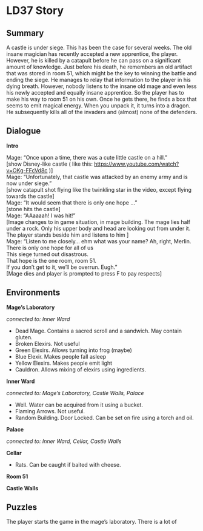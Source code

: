 LD37 Story
=========

Summary
------------

A castle is under siege. This has been the case for several weeks. The old insane magician has recently accepted a new apprentice, the player. However, he is killed by a catapult before he can pass on a significant amount of knowledge. Just before his death, he remembers an old artifact that was stored in room 51, which might be the key to winning the battle and ending the siege. He manages to relay that information to the player in his dying breath. However, nobody listens to the insane old mage and even less his newly accepted and equally insane apprentice. So the player has to make his way to room 51 on his own.
Once he gets there, he finds a box that seems to emit magical energy. When you unpack it, it turns into a dragon. He subsequently kills all of the invaders and (almost) none of the defenders.

Dialogue
--------

**Intro**

Mage: “Once upon a time, there was a cute little castle on a hill.”  
[show Disney-like castle ( like this: https://www.youtube.com/watch?v=OKg-FFcVd8c )]  
Mage: “Unfortunately, that castle was attacked by an enemy army and is now under siege.”  
[show catapult shot flying like the twinkling star in the video, except flying towards the castle]  
Mage: “It would seem that there is only one hope …”  
[stone hits the castle]  
Mage: “AAaaaah! I was hit!”  
[Image changes to in game situation, in mage building. The mage lies half under a rock. Only his upper body and head are looking out from under it. The player stands beside him and listens to him ]  
Mage: “Listen to me closely… ehm what was your name? Ah, right, Merlin.  
There is only one hope for all of us  
This siege turned out disastrous.  
That hope is the one room, room 51.  
If you don’t get to it, we’ll be overrun.
Eugh.”  
[Mage dies and player is prompted to press F to pay respects]

Environments
-----------

**Mage’s Laboratory**

*connected to: Inner Ward*
* Dead Mage. Contains a sacred scroll and a sandwich. May contain gluten.
* Broken Elexirs. Not useful
* Green Elexirs. Allows turning into frog (maybe)
* Blue Elexir. Makes people fall asleep
* Yellow Elexirs. Makes people emit light 
* Cauldron. Allows mixing of elexirs using ingredients.

**Inner Ward**

*connected to: Mage’s Laboratory, Castle Walls, Palace*

* Well. Water can be acquired from it using a bucket.
* Flaming Arrows. Not useful.
* Random Building. Door Locked. Can be set on fire using a torch and oil.

**Palace**

*connected to: Inner Ward, Cellar, Castle Walls*

**Cellar**

* Rats. Can be caught if baited with cheese.

**Room 51**

**Castle Walls**

Puzzles
-------

The player starts the game in the mage’s laboratory. There is a lot of
